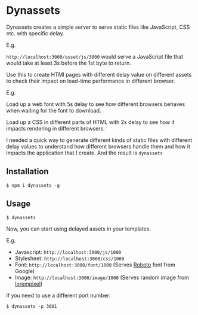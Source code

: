 # Dynassets

Dynassets creates a simple server to serve static files like JavaScript, CSS etc. with specific delay. 

E.g.
  
`http://localhost:3000/asset/js/3000` would serve a JavaScript file that would take at least 3s before the 1st byte to return.
 
Use this to create HTMl pages with different delay value on different assets to check their impact on load-time performance in different browser.

E.g.

Load up a web font with 5s delay to see how different browsers behaves when waiting for the font to download. 

Load up a CSS in different parts of HTML with 2s delay to see how it impacts rendering in different browsers.

I needed a quick way to generate different kinds of static files with different delay values to understand how different browsers handle them and how it impacts the application that I create. And the result is `dynassets`

## Installation

```
$ npm i dynassets -g
```

## Usage

```
$ dynassets
```

Now, you can start using delayed assets in your templates.

E.g.

- Javascript: `http://localhost:3000/js/1000`
- Stylesheet: `http://localhost:3000/css/1000`
- Font: `http://localhost:3000/font/1000` (Serves [Roboto](https://fonts.google.com/specimen/Roboto) font from Google)
- Image: `http://localhost:3000/image/1000` (Serves random image from [lorempixel](http://lorempixel.com))

If you need to use a different port number:

```
$ dynassets -p 3001
```
